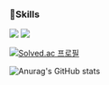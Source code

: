### 💪Skills
<img src="https://img.shields.io/badge/HTML-E34F26?style=flat-square&logo=html5&logoColor=white"/>
<img src="https://img.shields.io/badge/HTML-E34F26?style=flat-square&logo=html5&logoColor=white"/>

[![Solved.ac 프로필](http://mazassumnida.wtf/api/v2/generate_badge?boj=dswvgw6412)](https://solved.ac/dswvgw6412)
<!--
**Hwangyongjin/Hwangyongjin** is a ✨ _special_ ✨ repository because its `README.md` (this file) appears on your GitHub profile.

Here are some ideas to get you started:

- 🔭 I’m currently working on ...
- 🌱 I’m currently learning ...
- 👯 I’m looking to collaborate on ...
- 🤔 I’m looking for help with ...
- 💬 Ask me about ...
- 📫 How to reach me: ...
- 😄 Pronouns: ...
- ⚡ Fun fact: ...
-->
![Anurag's GitHub stats](https://github-readme-stats.vercel.app/api?username=Hwangyongjin&show_icons=true&theme=radical)
